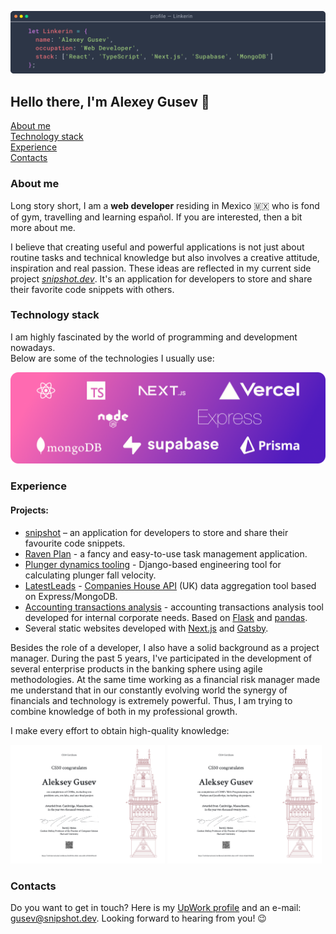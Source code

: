 [![header](./images/header.svg)](https://github.com/Linkerin)

## Hello there, I'm Alexey Gusev 👋

[About me](#about)  
[Technology stack](#technologies)  
[Experience](#experience)  
[Contacts](#contacts)

### About me <a id="about"></a>

Long story short, I am a **web developer** residing in Mexico 🇲🇽 who is fond of gym, travelling and learning español. If you are interested, then a bit more about me.

I believe that creating useful and powerful applications is not just about routine tasks and technical knowledge but also involves a creative attitude, inspiration and real passion. These ideas are reflected in my current side project [_snipshot.dev_](https://snipshot.dev). It's an application for developers to store and share their favorite code snippets with others.

### Technology stack <a id="technologies"></a>

I am highly fascinated by the world of programming and development nowadays.  
Below are some of the technologies I usually use:

![Technologies stack](./images/technologies.webp)

### Experience <a id="experience"></a>

#### Projects:

- [snipshot](https://snipshot.dev) – an application for developers to store and share their favourite code snippets.
- [Raven Plan](https://github.com/Linkerin/raven-plan-demo) - a fancy and easy-to-use task management application.
- [Plunger dynamics tooling](https://plungerdynamics.com/tools/) - Django-based engineering tool for calculating plunger fall velocity.
- [LatestLeads](https://latestleads.co.uk) - [Companies House API](https://developer.company-information.service.gov.uk) (UK) data aggregation tool based on Express/MongoDB.
- [Accounting transactions analysis](https://github.com/Linkerin/transactions) - accounting transactions analysis tool developed for internal corporate needs. Based on [Flask](https://flask.palletsprojects.com) and [pandas](https://pandas.pydata.org).
- Several static websites developed with [Next.js](https://nextjs.org) and [Gatsby](https://www.gatsbyjs.com).

Besides the role of a developer, I also have a solid background as a project manager. During the past 5 years, I've participated in the development of several enterprise products in the banking sphere using agile methodologies. At the same time working as a financial risk manager made me understand that in our constantly evolving world the synergy of financials and technology is extremely powerful. Thus, I am trying to combine knowledge of both in my professional growth.

I make every effort to obtain high-quality knowledge:

<a href="https://certificates.cs50.io/263f9a9a-0062-4a1e-ab85-893204096c60.pdf?size=letter" aria-label="Navigate to CS50x certificate page"><img src="./images/CS50x.png" alt="CS50x course certificate" width="49%"></a>
<a href="https://certificates.cs50.io/ed642583-26e6-4697-84ab-05dad7d5bb6b.pdf?size=letter" aria-label="Navigate to CS50Web certificate page"><img src="./images/CS50Web.png" alt="CS50Web course certificate" width="49%"></a>

### Contacts <a id="contacts"></a>

Do you want to get in touch? Here is my [UpWork profile](https://upwork.com/freelancers/~01a560d422b3a5df3e) and an e-mail: [gusev@snipshot.dev](mailto:gusev@snipshot.dev). Looking forward to hearing from you! 😉
